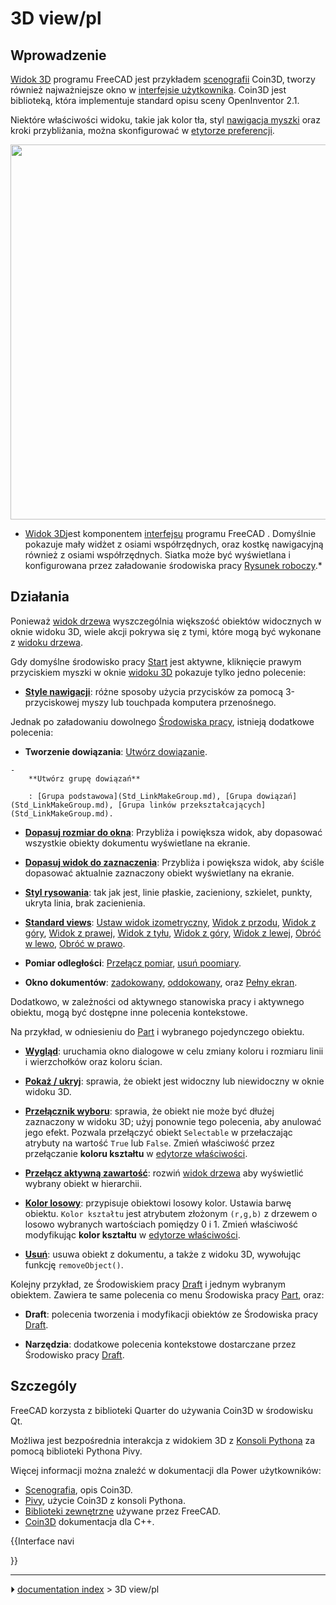 # 3D view/pl
## Wprowadzenie




[Widok 3D](3D_view/pl.md) programu FreeCAD jest przykładem [scenografii](Scenegraph/pl.md) Coin3D, tworzy również najważniejsze okno w [interfejsie użytkownika](interface/pl.md). Coin3D jest biblioteką, która implementuje standard opisu sceny OpenInventor 2.1.

Niektóre właściwości widoku, takie jak kolor tła, styl [nawigacja myszki](Mouse_navigation/pl.md) oraz kroki przybliżania, można skonfigurować w [etytorze preferencji](Preferences_Editor/pl.md).

<img alt="" src=images/FreeCAD_3D_view.png  style="width:600px;">



* [Widok 3D](3D_view/pl.md)jest komponentem [interfejsu](interface/pl.md) programu FreeCAD . Domyślnie pokazuje mały widżet z osiami współrzędnych, oraz kostkę nawigacyjną również z osiami współrzędnych. Siatka może być wyświetlana i konfigurowana przez załadowanie środowiska pracy [Rysunek roboczy](Draft_Workbench/pl.md).*



## Działania

Ponieważ [widok drzewa](tree_view/pl.md) wyszczególnia większość obiektów widocznych w oknie widoku 3D, wiele akcji pokrywa się z tymi, które mogą być wykonane z [widoku drzewa](tree_view/pl.md).

Gdy domyślne środowisko pracy [Start](Start_Workbench/pl.md) jest aktywne, kliknięcie prawym przyciskiem myszki w oknie [widoku 3D](3D_view/pl.md) pokazuje tylko jedno polecenie:

-    **[Style nawigacji](Mouse_navigation/pl.md)**: różne sposoby użycia przycisków za pomocą 3-przyciskowej myszy lub touchpada komputera przenośnego.

Jednak po załadowaniu dowolnego [Środowiska pracy](Workbenches.md), istnieją dodatkowe polecenia:

-    **Tworzenie dowiązania**: [Utwórz dowiązanie](Std_LinkMake.md).

    -   
        **Utwórz grupę dowiązań**
        
        : [Grupa podstawowa](Std_LinkMakeGroup.md), [Grupa dowiązań](Std_LinkMakeGroup.md), [Grupa linków przekształcających](Std_LinkMakeGroup.md).

-    **[Dopasuj rozmiar do okna](Std_ViewFitAll.md)**: Przybliża i powiększa widok, aby dopasować wszystkie obiekty dokumentu wyświetlane na ekranie.

-    **[Dopasuj widok do zaznaczenia](Std_ViewFitSelection.md)**: Przybliża i powiększa widok, aby ściśle dopasować aktualnie zaznaczony obiekt wyświetlany na ekranie.

-    **[Styl rysowania](Std_DrawStyle.md)**: tak jak jest, linie płaskie, zacieniony, szkielet, punkty, ukryta linia, brak zacienienia.

-    **[Standard views](Std_View_Menu.md)**: [Ustaw widok izometryczny](Std_ViewIsometric.md), [Widok z przodu](Std_ViewFront.md), [Widok z góry](Std_ViewTop.md), [Widok z prawej](Std_ViewRight.md), [Widok z tyłu](Std_ViewRear.md), [Widok z góry](Std_ViewBottom.md), [Widok z lewej](Std_ViewLeft.md), [Obróć w lewo](Std_ViewRotateLeft.md), [Obróć w prawo](Std_ViewRotateRight.md).

-    **Pomiar odległości**: [Przełącz pomiar](View_Measure_Toggle_All.md), [usuń poomiary](View_Measure_Clear_All.md).

-    **Okno dokumentów**: [zadokowany](Std_ViewDockUndockFullscreen.md), [oddokowany](Std_ViewDockUndockFullscreen.md), oraz [Pełny ekran](Std_ViewDockUndockFullscreen.md).

Dodatkowo, w zależności od aktywnego stanowiska pracy i aktywnego obiektu, mogą być dostępne inne polecenia kontekstowe.

Na przykład, w odniesieniu do [Part](Part_Workbench.md) i wybranego pojedynczego obiektu.

-    **[Wygląd](Std_SetAppearance.md)**: uruchamia okno dialogowe w celu zmiany koloru i rozmiaru linii i wierzchołków oraz koloru ścian.

-    **[Pokaż / ukryj](Std_ToggleVisibility.md)**: sprawia, że obiekt jest widoczny lub niewidoczny w oknie widoku 3D.

-    **[Przełącznik wyboru](Std_ToggleSelectability.md)**: sprawia, że obiekt nie może być dłużej zaznaczony w widoku 3D; użyj ponownie tego polecenia, aby anulować jego efekt. Pozwala przełączyć obiekt `Selectable` w przełaczając atrybuty na wartość `True` lub `False`. Zmień właściwość przez przełączanie **koloru kształtu** w [edytorze właściwości](property_editor.md).

-    **[Przełącz aktywną zawartość](Std_TreeSelection.md)**: rozwiń [widok drzewa](tree_view.md) aby wyświetlić wybrany obiekt w hierarchii.

-    **[Kolor losowy](Std_RandomColor.md)**: przypisuje obiektowi losowy kolor. Ustawia barwę obiektu. `Kolor kształtu` jest atrybutem złożonym `(r,g,b)` z drzewem o losowo wybranych wartościach pomiędzy 0 i 1. Zmień właściwość modyfikując **kolor kształtu** w [edytorze właściwości](property_editor.md).

-    **[Usuń](Std_Delete.md)**: usuwa obiekt z dokumentu, a także z widoku 3D, wywołując funkcję `removeObject()`.

Kolejny przykład, ze Środowiskiem pracy [Draft](Draft_Workbench.md) i jednym wybranym obiektem. Zawiera te same polecenia co menu Środowiska pracy [Part](Part_Workbench.md), oraz:

-    **Draft**: polecenia tworzenia i modyfikacji obiektów ze Środowiska pracy [Draft](Draft_Workbench.md).

-    **Narzędzia**: dodatkowe polecenia kontekstowe dostarczane przez Środowisko pracy [Draft](Draft_Workbench.md).



## Szczególy

FreeCAD korzysta z biblioteki Quarter do używania Coin3D w środowisku Qt.

Możliwa jest bezpośrednia interakcja z widokiem 3D z [Konsoli Pythona](Python_console.md) za pomocą biblioteki Pythona Pivy.

Więcej informacji można znaleźć w dokumentacji dla Power użytkowników:

-   [Scenografia](Scenegraph.md), opis Coin3D.
-   [Pivy](Pivy.md), użycie Coin3D z konsoli Pythona.
-   [Biblioteki zewnętrzne](Third_Party_Libraries.md) używane przez FreeCAD.
-   [Coin3D](https://grey.colorado.edu/coin3d/index.html) dokumentacja dla C++.


{{Interface navi

}}



---
⏵ [documentation index](../README.md) > 3D view/pl
